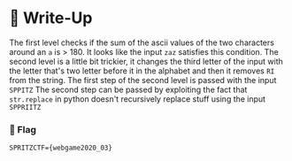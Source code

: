 # 🔑 Write-Up

The first level checks if the sum of the ascii values of the two characters around an `a` is > 180.
It looks like the input `zaz` satisfies this condition.
The second level is a little bit trickier, it changes the third letter of the input with the letter that's two letter before it in the alphabet and then it removes `RI` from the string.
The first step of the second level is passed with the input `SPPITZ`
The second step can be passed by exploiting the fact that `str.replace` in python doesn't recursively replace stuff using the input `SPPRIITZ`

### 🚩 Flag

```plaintext
SPRITZCTF={webgame2020_03}
```